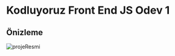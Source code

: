 # Kodluyoruz Front End JS Odev 1

## Önizleme

![projeResmi](images/Screenshot%202023-09-25%20at%2018-45-40%20Kodluyoruz%20Javascript%20Saat%20Ödevi.png)

